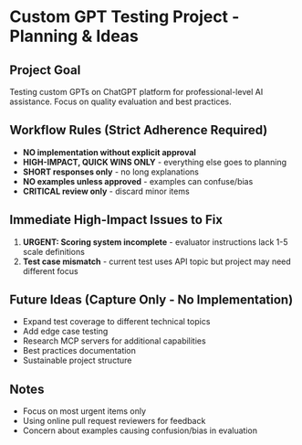 # Custom GPT Testing Project - Planning & Ideas

## Project Goal

Testing custom GPTs on ChatGPT platform for professional-level AI assistance. Focus on quality evaluation and best practices.

## Workflow Rules (Strict Adherence Required)

- **NO implementation without explicit approval**
- **HIGH-IMPACT, QUICK WINS ONLY** - everything else goes to planning
- **SHORT responses only** - no long explanations
- **NO examples unless approved** - examples can confuse/bias
- **CRITICAL review only** - discard minor items

## Immediate High-Impact Issues to Fix

1. **URGENT: Scoring system incomplete** - evaluator instructions lack 1-5 scale definitions
2. **Test case mismatch** - current test uses API topic but project may need different focus

## Future Ideas (Capture Only - No Implementation)

- Expand test coverage to different technical topics
- Add edge case testing
- Research MCP servers for additional capabilities
- Best practices documentation
- Sustainable project structure

## Notes

- Focus on most urgent items only
- Using online pull request reviewers for feedback
- Concern about examples causing confusion/bias in evaluation
